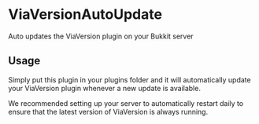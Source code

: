 # ViaVersionAutoUpdate
Auto updates the ViaVersion plugin on your Bukkit server

## Usage
Simply put this plugin in your plugins folder and it will automatically update your ViaVersion plugin whenever a new update is available.

We recommended setting up your server to automatically restart daily to ensure that the latest version of ViaVersion is always running.